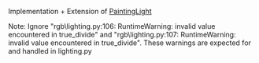 Implementation + Extension of [PaintingLight](https://lllyasviel.github.io/PaintingLight/)

Note: Ignore "rgb\lighting.py:106: RuntimeWarning: invalid value encountered in true_divide" and "rgb\lighting.py:107: RuntimeWarning: invalid value encountered in true_divide". These warnings are expected for and handled in lighting.py